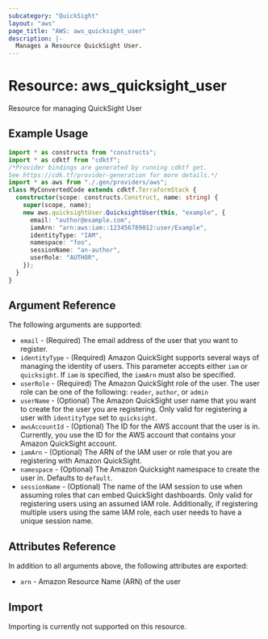 ```yaml
---
subcategory: "QuickSight"
layout: "aws"
page_title: "AWS: aws_quicksight_user"
description: |-
  Manages a Resource QuickSight User.
---
```


# Resource: aws_quicksight_user

Resource for managing QuickSight User

## Example Usage

```typescript
import * as constructs from "constructs";
import * as cdktf from "cdktf";
/*Provider bindings are generated by running cdktf get.
See https://cdk.tf/provider-generation for more details.*/
import * as aws from "./.gen/providers/aws";
class MyConvertedCode extends cdktf.TerraformStack {
  constructor(scope: constructs.Construct, name: string) {
    super(scope, name);
    new aws.quicksightUser.QuicksightUser(this, "example", {
      email: "author@example.com",
      iamArn: "arn:aws:iam::123456789012:user/Example",
      identityType: "IAM",
      namespace: "foo",
      sessionName: "an-author",
      userRole: "AUTHOR",
    });
  }
}

```

## Argument Reference

The following arguments are supported:

* `email` - (Required) The email address of the user that you want to register.
* `identityType` - (Required) Amazon QuickSight supports several ways of managing the identity of users. This parameter accepts either  `iam` or `quicksight`. If `iam` is specified, the `iamArn` must also be specified.
* `userRole` - (Required) The Amazon QuickSight role of the user. The user role can be one of the following: `reader`, `author`, or `admin`
* `userName` - (Optional) The Amazon QuickSight user name that you want to create for the user you are registering. Only valid for registering a user with `identityType` set to `quicksight`.
* `awsAccountId` - (Optional) The ID for the AWS account that the user is in. Currently, you use the ID for the AWS account that contains your Amazon QuickSight account.
* `iamArn` - (Optional) The ARN of the IAM user or role that you are registering with Amazon QuickSight.
* `namespace`  - (Optional) The Amazon Quicksight namespace to create the user in. Defaults to `default`.
* `sessionName` - (Optional) The name of the IAM session to use when assuming roles that can embed QuickSight dashboards. Only valid for registering users using an assumed IAM role. Additionally, if registering multiple users using the same IAM role, each user needs to have a unique session name.

## Attributes Reference

In addition to all arguments above, the following attributes are exported:

* `arn` - Amazon Resource Name (ARN) of the user

## Import

Importing is currently not supported on this resource.

<!-- cache-key: cdktf-0.17.0-pre.15 input-eb0fe7598c027a83001720d721ff79f57c5f2d5515bdbb4138bf34d5366808f2 -->